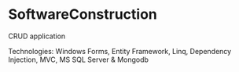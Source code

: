 # SoftwareConstruction

CRUD application

Technologies: Windows Forms, Entity Framework, Linq, Dependency Injection, MVC, MS SQL Server & Mongodb
